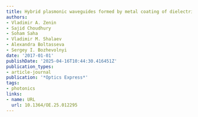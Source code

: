 ```yaml
---
title: Hybrid plasmonic waveguides formed by metal coating of dielectric ridges
authors:
- Vladimir A. Zenin
- Sajid Choudhury
- Soham Saha
- Vladimir M. Shalaev
- Alexandra Boltasseva
- Sergey I. Bozhevolnyi
date: '2017-01-01'
publishDate: '2025-04-16T10:44:30.416451Z'
publication_types:
- article-journal
publication: '*Optics Express*'
tags:
- photonics
links:
- name: URL
  url: 10.1364/OE.25.012295
---
```


